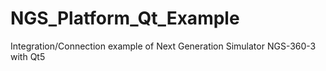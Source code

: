 # NGS_Platform_Qt_Example
Integration/Connection example of Next Generation Simulator NGS-360-3 with Qt5

